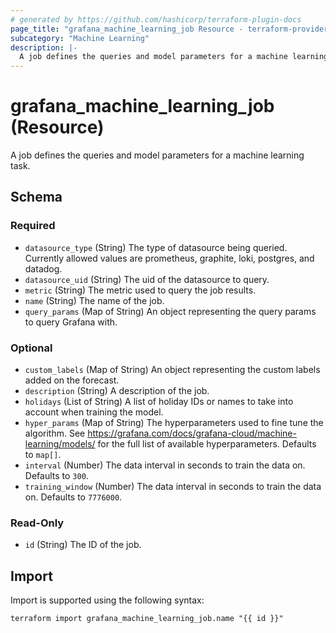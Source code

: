 ```yaml
---
# generated by https://github.com/hashicorp/terraform-plugin-docs
page_title: "grafana_machine_learning_job Resource - terraform-provider-grafana"
subcategory: "Machine Learning"
description: |-
  A job defines the queries and model parameters for a machine learning task.
---
```


# grafana_machine_learning_job (Resource)

A job defines the queries and model parameters for a machine learning task.



<!-- schema generated by tfplugindocs -->
## Schema

### Required

- `datasource_type` (String) The type of datasource being queried. Currently allowed values are prometheus, graphite, loki, postgres, and datadog.
- `datasource_uid` (String) The uid of the datasource to query.
- `metric` (String) The metric used to query the job results.
- `name` (String) The name of the job.
- `query_params` (Map of String) An object representing the query params to query Grafana with.

### Optional

- `custom_labels` (Map of String) An object representing the custom labels added on the forecast.
- `description` (String) A description of the job.
- `holidays` (List of String) A list of holiday IDs or names to take into account when training the model.
- `hyper_params` (Map of String) The hyperparameters used to fine tune the algorithm. See https://grafana.com/docs/grafana-cloud/machine-learning/models/ for the full list of available hyperparameters. Defaults to `map[]`.
- `interval` (Number) The data interval in seconds to train the data on. Defaults to `300`.
- `training_window` (Number) The data interval in seconds to train the data on. Defaults to `7776000`.

### Read-Only

- `id` (String) The ID of the job.

## Import

Import is supported using the following syntax:

```shell
terraform import grafana_machine_learning_job.name "{{ id }}"
```
